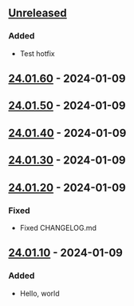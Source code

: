 ## [Unreleased]
### Added
- Test hotfix

## [24.01.60] - 2024-01-09
## [24.01.50] - 2024-01-09
## [24.01.40] - 2024-01-09
## [24.01.30] - 2024-01-09
## [24.01.20] - 2024-01-09
### Fixed
- Fixed CHANGELOG.md

## [24.01.10] - 2024-01-09
### Added
- Hello, world

[Unreleased]: https://github.com/toyozaki/flutter_release_ci_sample/compare/24.01.60...HEAD
[24.01.60]: https://github.com/toyozaki/flutter_release_ci_sample/compare/24.01.50...24.01.60
[24.01.50]: https://github.com/toyozaki/flutter_release_ci_sample/compare/24.01.40...24.01.50
[24.01.40]: https://github.com/toyozaki/flutter_release_ci_sample/compare/24.01.30...24.01.40
[24.01.30]: https://github.com/toyozaki/flutter_release_ci_sample/compare/24.01.20...24.01.30
[24.01.20]: https://github.com/toyozaki/flutter_release_ci_sample/compare/24.01.10...24.01.20
[24.01.10]: https://github.com/toyozaki/flutter_release_ci_sample/releases/tag/24.01.10
